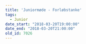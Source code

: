 ```yaml
---
title: 'Juniormøde - Forløbstanke'
tags:
  - Junior
date_start: "2018-03-20T19:00:00"
date_end: "2018-03-20T21:00:00"
old_id: 7026
---
```

